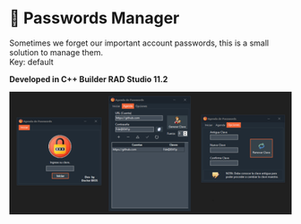 # :police_officer: Passwords Manager

Sometimes we forget our important account passwords, this is a small solution to manage them.</br>
Key: default</br>

<strong>Developed in C++ Builder RAD Studio 11.2</strong></br>

<img src="https://github.com/DoctorBIOS1990/passwords-manager/blob/main/Screenshoot/ScreenShot.png">
